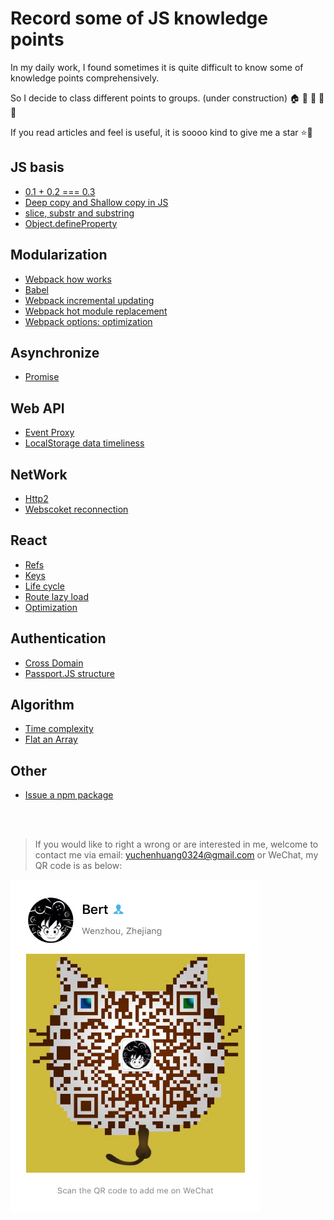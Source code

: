 # Record some of JS knowledge points

In my daily work, I found sometimes it is quite difficult to know some of knowledge points comprehensively.

So I decide to class different points to groups. (under construction) 🏠 🏡 🏫 🏢 🏣 

If you read articles and feel is useful, it is soooo kind to give me a star :star::star2:

## JS basis

* [0.1 + 0.2 === 0.3](/js_basis/epsilon.md)
* [Deep copy and Shallow copy in JS](/js_basis/object_copy.md)
* [slice, substr and substring](/js_basis/string_process.md)
* [Object.defineProperty](/js_basis/object_defineproperty.md)

## Modularization

* [Webpack how works](/module/webpack_structure.md)
* [Babel](/module/babel.md)
* [Webpack incremental updating]()
* [Webpack hot module replacement]()
* [Webpack options: optimization]()


## Asynchronize

* [Promise](/asynchronize/promise.md)

## Web API

* [Event Proxy](/web_api/events_proxy.md)
* [LocalStorage data timeliness]()

## NetWork

* [Http2](/network/http2.md)
* [Webscoket reconnection]()

## React

* [Refs](/react/refs.md)
* [Keys](/react/keys.md)
* [Life cycle](/react/life_cycle.md)
* [Route lazy load](/react/lazy_load.md)
* [Optimization]()

## Authentication

* [Cross Domain](/authentication/cross_domain.md)
* [Passport.JS structure](/authentication/passport.md)

## Algorithm

* [Time complexity]()
* [Flat an Array](/algorithm/flat_array.md)

## Other

* [Issue a npm package](/other/npm_issue.md)



<br />
<br />



> If you would like to right a wrong or are interested in me, welcome to contact me via email: yuchenhuang0324@gmail.com or WeChat, my QR code is as below:

<img src="assets/qr_code.jpeg" width="400"/>


